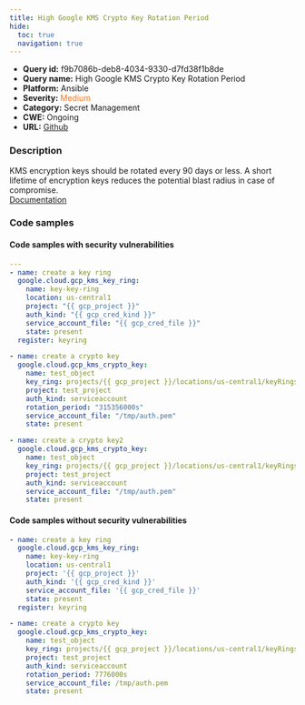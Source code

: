 ```yaml
---
title: High Google KMS Crypto Key Rotation Period
hide:
  toc: true
  navigation: true
---
```


<style>
  .highlight .hll {
    background-color: #ff171742;
  }
  .md-content {
    max-width: 1100px;
    margin: 0 auto;
  }
</style>

-   **Query id:** f9b7086b-deb8-4034-9330-d7fd38f1b8de
-   **Query name:** High Google KMS Crypto Key Rotation Period
-   **Platform:** Ansible
-   **Severity:** <span style="color:#ff7213">Medium</span>
-   **Category:** Secret Management
-   **CWE:** Ongoing
-   **URL:** [Github](https://github.com/Checkmarx/kics/tree/master/assets/queries/ansible/gcp/high_google_kms_crypto_key_rotation_period)

### Description
KMS encryption keys should be rotated every 90 days or less. A short lifetime of encryption keys reduces the potential blast radius in case of compromise.<br>
[Documentation](https://docs.ansible.com/ansible/latest/collections/google/cloud/gcp_kms_crypto_key_module.html)

### Code samples
#### Code samples with security vulnerabilities
```yaml title="Positive test num. 1 - yaml file" hl_lines="18 23"
---
- name: create a key ring
  google.cloud.gcp_kms_key_ring:
    name: key-key-ring
    location: us-central1
    project: "{{ gcp_project }}"
    auth_kind: "{{ gcp_cred_kind }}"
    service_account_file: "{{ gcp_cred_file }}"
    state: present
  register: keyring

- name: create a crypto key
  google.cloud.gcp_kms_crypto_key:
    name: test_object
    key_ring: projects/{{ gcp_project }}/locations/us-central1/keyRings/key-key-ring
    project: test_project
    auth_kind: serviceaccount
    rotation_period: "315356000s"
    service_account_file: "/tmp/auth.pem"
    state: present

- name: create a crypto key2
  google.cloud.gcp_kms_crypto_key:
    name: test_object
    key_ring: projects/{{ gcp_project }}/locations/us-central1/keyRings/key-key-ring
    project: test_project
    auth_kind: serviceaccount
    service_account_file: "/tmp/auth.pem"
    state: present

```


#### Code samples without security vulnerabilities
```yaml title="Negative test num. 1 - yaml file"
- name: create a key ring
  google.cloud.gcp_kms_key_ring:
    name: key-key-ring
    location: us-central1
    project: '{{ gcp_project }}'
    auth_kind: '{{ gcp_cred_kind }}'
    service_account_file: '{{ gcp_cred_file }}'
    state: present
  register: keyring

- name: create a crypto key
  google.cloud.gcp_kms_crypto_key:
    name: test_object
    key_ring: projects/{{ gcp_project }}/locations/us-central1/keyRings/key-key-ring
    project: test_project
    auth_kind: serviceaccount
    rotation_period: 7776000s
    service_account_file: /tmp/auth.pem
    state: present

```

